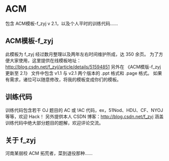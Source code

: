 # ACM
包含 ACM模板-f_zyj v 2.1，以及个人平时的训练代码……

## ACM模板-f_zyj
此模板为 f_zyj 经过数月整理以及两年左右时间维护所成，达 350 余页。
为了方便大家使用，这里提供在线模板地址：http://blog.csdn.net/f_zyj/article/details/51594851
另外在 《ACM模版-f_zyj 更新至 2.1》 文件中包含 v1.1 与 v2.1 两个版本的 .ppt 格式和 .page 格式。
如果有需求，诸位可以随意修改，将我的模板变成你们的模板。

## 训练代码
训练代码包含若干 OJ 题目的 AC 或 !AC 代码，ex，51Nod、HDU、CF、NYOJ 等等，欢迎 Hack！
另外提供本人 CSDN 博客：http://blog.csdn.net/f_zyj
涵盖训练代码中绝大部分题目的题解，欢迎评论交流。

## 关于 f_zyj
河南某弱校 ACM 拓荒者，菜到退役那种……
